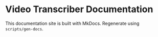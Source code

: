 <!-- SPDX-License-Identifier: MPL-2.0 -->

# Video Transcriber Documentation

This documentation site is built with MkDocs. Regenerate using `scripts/gen-docs`.
